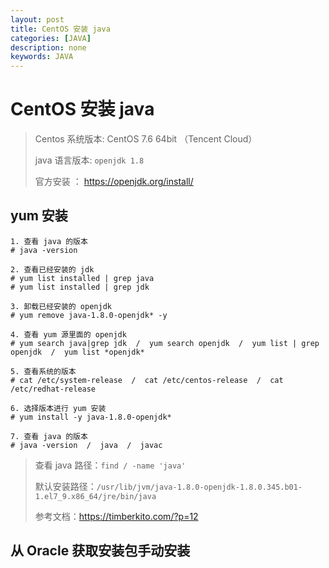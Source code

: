 ```yaml
---
layout: post
title: CentOS 安装 java
categories: [JAVA]
description: none
keywords: JAVA
---
```


# CentOS 安装 java 

> Centos 系统版本:  CentOS 7.6 64bit  （Tencent Cloud）
>
> java 语言版本:  `openjdk 1.8` 
>
> 官方安装 ： https://openjdk.org/install/ 

## yum 安装

```shell
1. 查看 java 的版本
# java -version 

2. 查看已经安装的 jdk 
# yum list installed | grep java
# yum list installed | grep jdk

3. 卸载已经安装的 openjdk 
# yum remove java-1.8.0-openjdk* -y 

4. 查看 yum 源里面的 openjdk 
# yum search java|grep jdk  /  yum search openjdk  /  yum list | grep openjdk  /  yum list *openjdk*

5. 查看系统的版本
# cat /etc/system-release  /  cat /etc/centos-release  /  cat /etc/redhat-release 

6. 选择版本进行 yum 安装
# yum install -y java-1.8.0-openjdk*

7. 查看 java 的版本
# java -version  /  java  /  javac 
```

> 查看 java 路径：`find / -name 'java'` 
>
> 默认安装路径：`/usr/lib/jvm/java-1.8.0-openjdk-1.8.0.345.b01-1.el7_9.x86_64/jre/bin/java` 
>
> 参考文档：https://timberkito.com/?p=12 

## 从 Oracle 获取安装包手动安装



